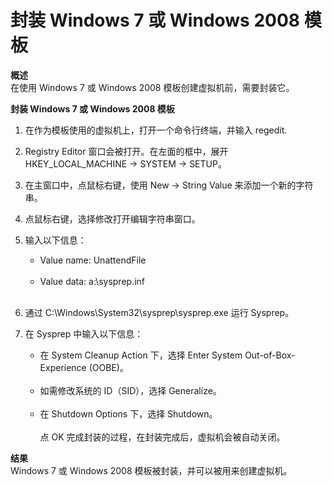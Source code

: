 # 封装 Windows 7 或 Windows 2008 模板
**概述**<br/>
在使用 Windows 7 或 Windows 2008 模板创建虚拟机前，需要封装它。

**封装 Windows 7 或 Windows 2008 模板**

1. 在作为模板使用的虚拟机上，打开一个命令行终端，并输入 regedit.

2. Registry Editor 窗口会被打开。在左面的框中，展开 HKEY_LOCAL_MACHINE → SYSTEM → SETUP。

3. 在主窗口中，点鼠标右键，使用 New → String Value 来添加一个新的字符串。

4. 点鼠标右键，选择修改打开编辑字符串窗口。

5. 输入以下信息：

   - Value name: UnattendFile
   </br></br>
   - Value data: a:\sysprep.inf
  </br></br>
6. 通过 C:\Windows\System32\sysprep\sysprep.exe 运行 Sysprep。

7. 在 Sysprep 中输入以下信息：

   -  在 System Cleanup Action 下，选择 Enter System Out-of-Box-Experience (OOBE)。</br></br>
   - 如需修改系统的 ID（SID），选择 Generalize。</br></br>
   - 在 Shutdown Options 下，选择 Shutdown。
</br></br>
点 OK 完成封装的过程，在封装完成后，虚拟机会被自动关闭。

**结果**<br/>
Windows 7 或 Windows 2008 模板被封装，并可以被用来创建虚拟机。
